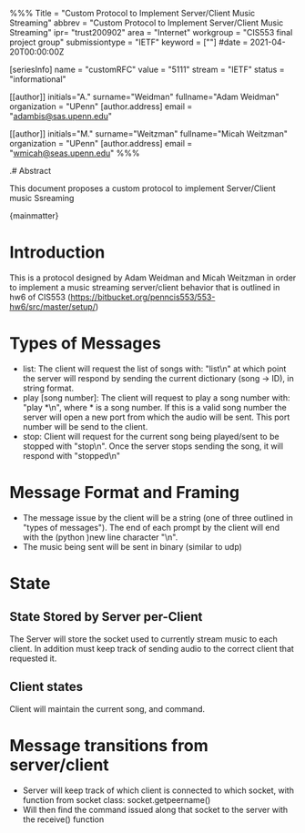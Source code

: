 %%%
Title = "Custom Protocol to Implement Server/Client Music Streaming"
abbrev = "Custom Protocol to Implement Server/Client Music Streaming"
ipr= "trust200902"
area = "Internet"
workgroup = "CIS553 final project group"
submissiontype = "IETF"
keyword = [""]
#date = 2021-04-20T00:00:00Z

[seriesInfo]
name = "customRFC"
value = "5111"
stream = "IETF"
status = "informational"

[[author]]
initials="A."
surname="Weidman"
fullname="Adam Weidman"
organization = "UPenn"
  [author.address]
  email = "adambis@sas.upenn.edu"

[[author]]
initials="M."
surname="Weitzman"
fullname="Micah Weitzman"
organization = "UPenn"
  [author.address]
  email = "wmicah@seas.upenn.edu"
%%%

.# Abstract

This document proposes a custom protocol to implement Server/Client music Ssreaming

{mainmatter}

# Introduction

This is a protocol designed by Adam Weidman and Micah Weitzman in order to implement a music 
streaming server/client behavior that is outlined in hw6 of CIS553 (<https://bitbucket.org/penncis553/553-hw6/src/master/setup/>)

# Types of Messages

- list: The client will request the list of songs with: "list\n" at which point the server will respond by sending the current dictionary (song -> ID), in string format.
- play [song number]: The client will request to play a song number with: "play *\n", where * is a song number. If this is a valid song number the server will open a new port from which the audio will be sent. This port number will be send to the client.
- stop: Client will request for the current song being played/sent to be stopped with "stop\n". Once the server stops sending the song, it will respond with "stopped\n"

# Message Format and Framing

- The message issue by the client will be a string (one of three outlined in "types of messages"). The end of each prompt by the client will end with the (python )new line character "\n".
- The music being sent will be sent in binary (similar to udp)

# State

## State Stored by Server per-Client
The Server will store the socket used to currently stream music to each client. In addition must keep track of sending audio to the correct client that requested it. 

## Client states
Client will maintain the current song, and command. 

# Message transitions from server/client
- Server will keep track of which client is connected to which socket, with function from socket class: socket.getpeername()
- Will then find the command issued along that socket to the server with the receive() function


